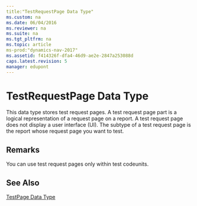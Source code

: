 ```yaml
---
title:"TestRequestPage Data Type"
ms.custom: na
ms.date: 06/04/2016
ms.reviewer: na
ms.suite: na
ms.tgt_pltfrm: na
ms.topic: article
ms-prod:"dynamics-nav-2017"
ms.assetid: f414326f-dfa4-46d9-ae2e-2847a253088d
caps.latest.revision: 5
manager: edupont
---
```

# TestRequestPage Data Type
This data type stores test request pages. A test request page part is a logical representation of a request page on a report. A test request page does not display a user interface \(UI\). The subtype of a test request page is the report whose request page you want to test.  
  
## Remarks  
 You can use test request pages only within test codeunits.  
  
## See Also  
 [TestPage Data Type](TestPage-Data-Type.md)